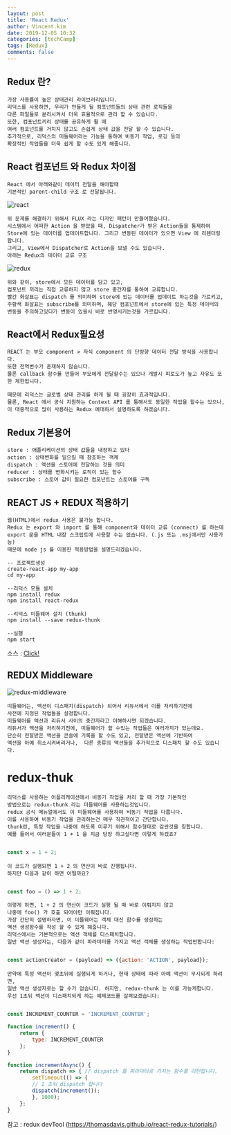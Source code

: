 ```yaml
---
layout: post
title: 'React Redux'
author: Vincent.kim
date: 2019-12-05 10:32
categories: [techCamp]
tags: [Redux]
comments: false
---
```


## Redux 란?

    가장 사용률이 높은 상태관리 라이브러리입니다.
    리덕스를 사용하면, 우리가 만들게 될 컴포넌트들의 상태 관련 로직들을
    다른 파일들로 분리시켜서 더욱 효율적으로 관리 할 수 있습니다.
    또한, 컴포넌트끼리 상태를 공유하게 될 때
    여러 컴포넌트를 거치지 않고도 손쉽게 상태 값을 전달 할 수 있습니다.
    추가적으로, 리덕스의 미들웨어라는 기능을 통하여 비동기 작업, 로깅 등의
    확장적인 작업들을 더욱 쉽게 할 수도 있게 해줍니다.

## React 컴포넌트 와 Redux 차이점
    React 에서 아래와같이 데이터 전달을 해야할때 
    기본적인 parent-child 구조 로 전달됩니다.

![react](https://i.imgur.com/rEW27FU.png)

    위 문제를 해결하기 위해서 FLUX 라는 디자인 패턴이 만들어졌습니다.
    시스템에서 어떠한 Action 을 받았을 때, Dispatcher가 받은 Action들을 통제하여 
    Store에 있는 데이터를 업데이트합니다. 그리고 변동된 데이터가 있으면 View 에 리렌더링합니다.
    그리고, View에서 Dispatcher로 Action을 보낼 수도 있습니다.
    아래는 Redux의 데이터 교류 구조

![redux](https://i.imgur.com/RqZZJrU.jpg)

    위와 같이, store에서 모든 데이터를 담고 있고, 
    컴포넌트 끼리는 직접 교류하지 않고 store 중간자를 통하여 교류합니다. 
    빨간 화살표는 dispatch 를 의미하며 store에 있는 데이터를 업데이트 하는것을 가르키고, 
    주황색 화살표는 subscribe를 의미하며, 해당 컴포넌트에서 store에 있는 특정 데이터의 
    변동을 주의하고있다가 변동이 있을시 바로 반영시키는것을 가르킵니다.

## React에서 Redux필요성
    REACT 는 부모 component > 자식 component 의 단방향 데이터 전달 방식을 사용합니다.
    또한 전역변수가 존재하지 않습니다. 
    물론 callback 함수를 만들어 부모에게 전달할수는 있으나 개발시 피로도가 높고 자유도 또한 제한됩니다.

    때문에 리덕스는 글로벌 상태 관리를 하게 될 때 굉장히 효과적입니다. 
    물론, React 에서 공식 지원하는 Context API 를 통해서도 동일한 작업을 할수는 있으나,
    이 대중적으로 많이 사용하는 Redux 에대하서 설명하도록 하겠습니다. 


## Redux 기본용어
    store : 애플리케이션의 상태 값들을 내장하고 있다
    action : 상태변화를 일으킬 때 참조하는 객체
    dispatch : 액션을 스토어에 전달하는 것을 의미
    reducer : 상태를 변화시키는 로직이 있는 함수
    subscribe : 스토어 값이 필요한 컴포넌트는 스토어를 구독


## REACT JS + REDUX 적용하기

    웹(HTML)에서 redux 사용은 불가능 합니다.
    Redux 는 export 와 import 를 통해 component와 데이터 교류 (connect) 를 하는데
    export 문을 HTML 내장 스크립트에 사용할 수는 없습니다. (.js 또는 .msj에서만 사용가능)
    때문에 node js 를 이용한 적용방법을 설명드리겠습니다.
   
```
-- 프로젝트생성
create-react-app my-app
cd my-app 

--리덕스 모듈 설치
npm install redux
npm install react-redux

--리덕스 미들웨어 설치 (thunk)
npm install --save redux-thunk

--실행
npm start
```
소스 : <a href="https://github.com/bravecompany/bravecompany.github.io/blob/master/_posts/Redux.md"> Click! </a>

## REDUX Middleware

![redux-middleware](https://i.imgur.com/0gVZ65I.png)

    미들웨어는, 액션이 디스패치(dispatch) 되어서 리듀서에서 이를 처리하기전에 
    사전에 지정된 작업들을 설정합니다. 
    미들웨어를 액션과 리듀서 사이의 중간자라고 이해하시면 되겠습니다.
    리듀서가 액션을 처리하기전에, 미들웨어가 할 수있는 작업들은 여러가지가 있는데요. 
    단순히 전달받은 액션을 콘솔에 기록을 할 수도 있고, 전달받은 액션에 기반하여 
    액션을 아예 취소시켜버리거나,  다른 종류의 액션들을 추가적으로 디스패치 할 수도 있습니다.

# redux-thuk

    리덕스를 사용하는 어플리케이션에서 비동기 작업을 처리 할 때 가장 기본적인 
    방법으로는 redux-thunk 라는 미들웨어를 사용하는것입니다.
    redux 공식 매뉴얼에서도 이 미들웨어를 사용하여 비동기 작업을 다룹니다. 
    이를 사용하여 비동기 작업을 관리하는건 매우 직관적이고 간단합니다.
    thunk란, 특정 작업을 나중에 하도록 미루기 위해서 함수형태로 감싼것을 칭합니다.
    예를 들어서 여러분들이 1 + 1 을 지금 당장 하고싶다면 이렇게 하겠죠?

```javascript 

const x = 1 + 2;

```

    이 코드가 실행되면 1 + 2 의 연산이 바로 진행됩니다.
    하지만 다음과 같이 하면 어떨까요?

```javascript

const foo = () => 1 + 2;

```

    이렇게 하면, 1 + 2 의 연산이 코드가 실행 될 때 바로 이뤄지지 않고 
    나중에 foo() 가 호출 되어야만 이뤄집니다.
    가장 간단히 설명하자면, 이 미들웨어는 객체 대신 함수를 생성하는 
    액션 생성함수를 작성 할 수 있게 해줍니다. 
    리덕스에서는 기본적으로는 액션 객체를 디스패치합니다. 
    일반 액션 생성자는, 다음과 같이 파라미터를 가지고 액션 객체를 생성하는 작업만합니다:

```javascript 

const actionCreator = (payload) => ({action: 'ACTION', payload});

```

    만약에 특정 액션이 몇초뒤에 실행되게 하거나, 현재 상태에 따라 아예 액션이 무시되게 하려면, 
    일반 액션 생성자로는 할 수가 없습니다. 하지만, redux-thunk 는 이를 가능케합니다.
    우선 1초뒤 액션이 디스패치되게 하는 예제코드를 살펴보겠습니다:


```javascript

const INCREMENT_COUNTER = 'INCREMENT_COUNTER';

function increment() {
    return {
        type: INCREMENT_COUNTER
    };
}

function incrementAsync() {
    return dispatch => { // dispatch 를 파라미터로 가지는 함수를 리턴합니다.
        setTimeout(() => {
        // 1 초뒤 dispatch 합니다
        dispatch(increment());
        }, 1000);
    };
}

```

참고 : redux devTool (https://thomasdavis.github.io/react-redux-tutorials/)